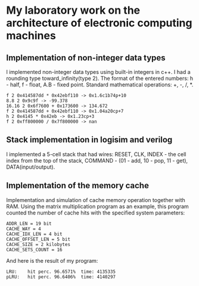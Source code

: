 # My laboratory work on the architecture of electronic computing machines

## Implementation of non-integer data types
I implemented non-integer data types using built-in integers in c++. I had a rounding type toward_infinity(type 2). 
The format of the entered numbers: h - half, f - float, A.B - fixed point. Standard mathematical operations: +, -, /, *.
```
f 2 0x414587dd * 0x42ebf110 -> 0x1.6c1b74p+10
8.8 2 0x9c9f -> -99.378
16.16 2 0x6f7600 + 0x173600 -> 134.672
f 2 0x414587dd + 0x42ebf110 -> 0x1.04a20cp+7
h 2 0x4145 * 0x42eb -> 0x1.23cp+3
f 2 0xff800000 / 0x7f800000 -> nan
```
## Stack implementation in logisim and verilog
I implemented a 5-cell stack that had wires: RESET, CLK, INDEX - the cell index from the top of the stack, COMMAND - (01 - add, 10 - pop, 11 - get), DATA(input/output). 

## Implementation of the memory cache
Implementation and simulation of cache memory operation together with RAM. Using the matrix multiplication program as an example, this program counted the number of cache hits with the specified system parameters:
```
ADDR_LEN = 19 bit
CACHE_WAY = 4 
CACHE_IDX_LEN = 4 bit
CACHE_OFFSET_LEN = 5 bit
CACHE_SIZE = 2 kilobytes
CACHE_SETS_COUNT = 16
```
And here is the result of my program:
```
LRU:	hit perc. 96.6571%	time: 4135335
pLRU:	hit perc. 96.6406%	time: 4140297
```
